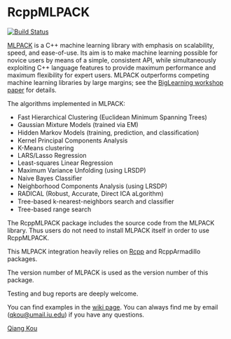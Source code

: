 RcppMLPACK
==========

[![Build Status](https://travis-ci.org/thirdwing/RcppMLPACK.svg?branch=master)](https://travis-ci.org/thirdwing/RcppMLPACK)

[MLPACK](http://www.mlpack.org/) is a C++ machine learning library with emphasis on scalability, speed, and ease-of-use. Its aim is to make machine learning possible for novice users by means of a simple, consistent API, while simultaneously exploiting C++ language features to provide maximum performance and maximum flexibility for expert users. MLPACK outperforms competing machine learning libraries by large margins; see the [BigLearning workshop paper](http://www.mlpack.org/mlpack_biglearn.pdf) for details. 

The algorithms implemented in MLPACK:

* Fast Hierarchical Clustering (Euclidean Minimum Spanning Trees)
* Gaussian Mixture Models (trained via EM)
* Hidden Markov Models (training, prediction, and classiﬁcation)
* Kernel Principal Components Analysis
* K-Means clustering
* LARS/Lasso Regression
* Least-squares Linear Regression
* Maximum Variance Unfolding (using LRSDP)
* Naive Bayes Classiﬁer
* Neighborhood Components Analysis (using LRSDP)
* RADICAL (Robust, Accurate, Direct ICA aLgorithm)
* Tree-based k-nearest-neighbors search and classiﬁer
* Tree-based range search

The RcppMLPACK package includes the source code from the MLPACK library. Thus users do not need to install MLPACK itself in order to use RcppMLPACK. 
 
This MLPACK integration heavily relies on [Rcpp](http://www.rcpp.org) and RcppArmadillo packages. 

The version number of MLPACK is used as the version number of this package. 

Testing and bug reports are deeply welcome.

You can find examples in the [wiki page](https://github.com/thirdwing/RcppMLPACK/wiki). You can always find me by email (qkou@umail.iu.edu) if you have any questions.

[Qiang Kou](https://www.linkedin.com/pub/qiang-kou/2a/986/6b7)
